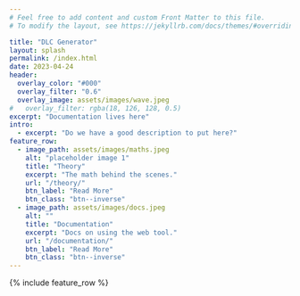 ```yaml
---
# Feel free to add content and custom Front Matter to this file.
# To modify the layout, see https://jekyllrb.com/docs/themes/#overriding-theme-defaults

title: "DLC Generator"
layout: splash
permalink: /index.html
date: 2023-04-24
header:
  overlay_color: "#000"
  overlay_filter: "0.6"
  overlay_image: assets/images/wave.jpeg 
#   overlay_filter: rgba(18, 126, 128, 0.5)
excerpt: "Documentation lives here"
intro:
  - excerpt: "Do we have a good description to put here?"
feature_row:
  - image_path: assets/images/maths.jpeg
    alt: "placeholder image 1"
    title: "Theory"
    excerpt: "The math behind the scenes."
    url: "/theory/"
    btn_label: "Read More"
    btn_class: "btn--inverse"
  - image_path: assets/images/docs.jpeg 
    alt: ""
    title: "Documentation"
    excerpt: "Docs on using the web tool."
    url: "/documentation/"
    btn_label: "Read More"
    btn_class: "btn--inverse"
---
```

<!-- {% include feature_row id="intro" type="center" %} -->

{% include feature_row %}
